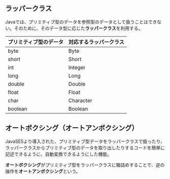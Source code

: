 ## ラッパークラス

Javaでは、プリミティブ型のデータを参照型のデータとして扱うことはできない。そのために、そのデータ型に応じた**ラッパークラス**を利用する。

プリミティブ型のデータ|対応するラッパークラス
--|--
byte|Byte
short|Short
int|Integer
long|Long
double|Double
float|Float
char|Character
boolean|Boolean

## オートボクシング（オートアンボクシング）

JavaSE5より導入された、プリミティブ型データをラッパークラスで扱ったり、ラッパークラスからプリミティブ型のデータを取り出したりするコードを簡単に記述できるように、自動変換できるようにした機能。

**オートボクシング**がプリミティブ型をラッパークラスに箱詰めすることで、逆の操作を**オートアンボクシング**という。


